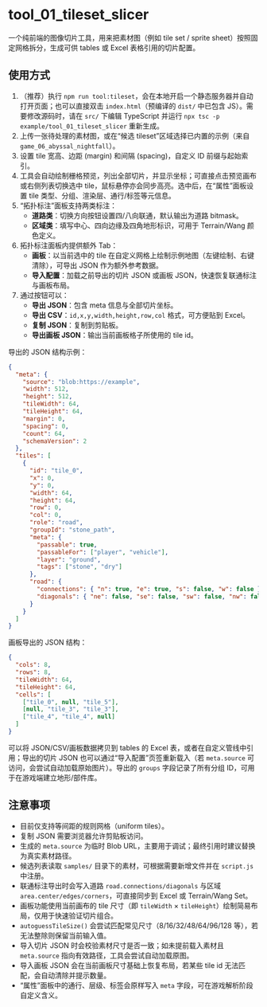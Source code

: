# tool_01_tileset_slicer

一个纯前端的图像切片工具，用来把素材图（例如 tile set / sprite sheet）按照固定网格拆分，生成可供 tables 或 Excel 表格引用的切片配置。

## 使用方式

1. （推荐）执行 `npm run tool:tileset`，会在本地开启一个静态服务器并自动打开页面；也可以直接双击 `index.html`（预编译的 `dist/` 中已包含 JS）。需要修改源码时，请在 `src/` 下编辑 TypeScript 并运行 `npx tsc -p example/tool_01_tileset_slicer` 重新生成。
2. 上传一张待处理的素材图，或在“候选 tileset”区域选择已内置的示例（来自 `game_06_abyssal_nightfall`）。
3. 设置 tile 宽高、边距 (margin) 和间隔 (spacing)，自定义 ID 前缀与起始索引。
4. 工具会自动绘制栅格预览，列出全部切片，并显示坐标；可直接点击预览画布或右侧列表切换选中 tile，鼠标悬停亦会同步高亮。选中后，在“属性”面板设置 tile 类型、分组、渲染层、通行/标签等元信息。
5. “拓扑标注”面板支持两类标注：
   - **道路类**：切换方向按钮设置四/八向联通，默认输出为道路 bitmask。
   - **区域类**：填写中心、四向边缘及四角地形标识，可用于 Terrain/Wang 颜色定义。
6. 拓扑标注面板内提供额外 Tab：
   - **画板**：以当前选中的 tile 在自定义网格上绘制示例地图（左键绘制、右键清除），可导出 JSON 作为额外参考数据。
   - **导入配置**：加载之前导出的切片 JSON 或画板 JSON，快速恢复联通标注与画板布局。
7. 通过按钮可以：
   - **导出 JSON**：包含 meta 信息与全部切片坐标。
   - **导出 CSV**：`id,x,y,width,height,row,col` 格式，可方便贴到 Excel。
   - **复制 JSON**：复制到剪贴板。
   - **导出画板 JSON**：输出当前画板格子所使用的 tile id。

导出的 JSON 结构示例：

```json
{
  "meta": {
    "source": "blob:https://example",
    "width": 512,
    "height": 512,
    "tileWidth": 64,
    "tileHeight": 64,
    "margin": 0,
    "spacing": 0,
    "count": 64,
    "schemaVersion": 2
  },
  "tiles": [
    {
      "id": "tile_0",
      "x": 0,
      "y": 0,
      "width": 64,
      "height": 64,
      "row": 0,
      "col": 0,
      "role": "road",
      "groupId": "stone_path",
      "meta": {
        "passable": true,
        "passableFor": ["player", "vehicle"],
        "layer": "ground",
        "tags": ["stone", "dry"]
      },
      "road": {
        "connections": { "n": true, "e": true, "s": false, "w": false },
        "diagonals": { "ne": false, "se": false, "sw": false, "nw": false }
      }
    }
  ]
}
```

画板导出的 JSON 结构：

```json
{
  "cols": 8,
  "rows": 8,
  "tileWidth": 64,
  "tileHeight": 64,
  "cells": [
    ["tile_0", null, "tile_5"],
    [null, "tile_3", "tile_3"],
    ["tile_4", "tile_4", null]
  ]
}
```

可以将 JSON/CSV/画板数据拷贝到 tables 的 Excel 表，或者在自定义管线中引用；导出的切片 JSON 也可以通过“导入配置”页签重新载入（若 `meta.source` 可访问，会尝试自动加载原始图片）。导出的 `groups` 字段记录了所有分组 ID，可用于在游戏端建立地形/部件库。

## 注意事项

- 目前仅支持等间距的规则网格（uniform tiles）。
- 复制 JSON 需要浏览器允许剪贴板访问。
- 生成的 `meta.source` 为临时 Blob URL，主要用于调试；最终引用时建议替换为真实素材路径。
- 候选列表读取 `samples/` 目录下的素材，可根据需要新增文件并在 `script.js` 中注册。
- 联通标注导出时会写入道路 `road.connections/diagonals` 与区域 `area.center/edges/corners`，可直接同步到 Excel 或 Terrain/Wang Set。
- 画板功能使用当前画布的 tile 尺寸（即 `tileWidth` × `tileHeight`）绘制简易布局，仅用于快速验证切片组合。
- `autoguessTileSize()` 会尝试匹配常见尺寸（8/16/32/48/64/96/128 等），若无法整除则保留当前输入值。
- 导入切片 JSON 时会校验素材尺寸是否一致；如未提前载入素材且 `meta.source` 指向有效路径，工具会尝试自动加载原图。
- 导入画板 JSON 会在当前画板尺寸基础上恢复布局，若某些 tile id 无法匹配，会自动清除并提示数量。
- “属性”面板中的通行、层级、标签会原样写入 `meta` 字段，可在游戏解析阶段自定义含义。
